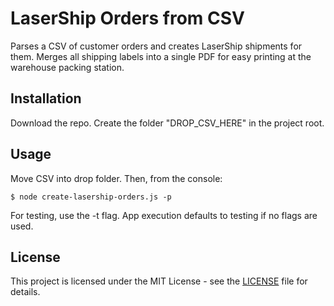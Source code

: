 # LaserShip Orders from CSV

Parses a CSV of customer orders and creates LaserShip shipments for them. Merges
all shipping labels into a single PDF for easy printing at the warehouse packing
station.

## Installation

Download the repo. Create the folder "DROP_CSV_HERE" in the project root.

## Usage

Move CSV into drop folder. Then, from the console:
```shell
$ node create-lasership-orders.js -p
```
For testing, use the -t flag. App execution defaults to testing if no flags are used.

## License

This project is licensed under the MIT License - see the [LICENSE](LICENSE) file for details.
